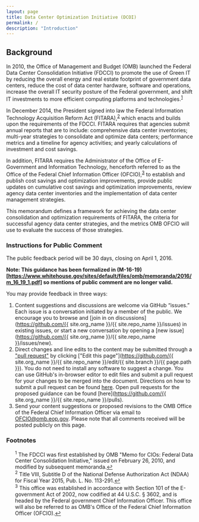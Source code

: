 ```yaml
---
layout: page
title: Data Center Optimization Initiative (DCOI)
permalink: /
description: "Introduction"
---
```


## Background

In 2010, the Office of Management and Budget (OMB) launched the Federal Data Center Consolidation Initiative (FDCCI) to promote the use of Green IT by reducing the overall energy and real estate footprint of government data centers, reduce the cost of data center hardware, software and operations, increase the overall IT security posture of the Federal government, and shift IT investments to more efficient computing platforms and technologies.<sup id="fnr1"><a href="#fn1">1</a></sup>

In December 2014, the President signed into law the Federal Information Technology Acquisition Reform Act (FITARA),<sup id="fnr2"><a href="#fn2">2</a></sup> which enacts and builds upon the requirements of the FDCCI.  FITARA requires that agencies submit annual reports that are to include: comprehensive data center inventories; multi-year strategies to consolidate and optimize data centers; performance metrics and a timeline for agency activities; and yearly calculations of investment and cost savings.

In addition, FITARA requires the Administrator of the Office of E-Government and Information Technology, henceforth referred to as the Office of the Federal Chief Information Officer (OFCIO),<sup id="fnr3"><a href="#fn3">3</a></sup> to establish and publish cost savings and optimization improvements, provide public updates on cumulative cost savings and optimization improvements, review agency data center inventories and the implementation of data center management strategies.

This memorandum defines a framework for achieving the data center consolidation and optimization requirements of FITARA, the criteria for successful agency data center strategies, and the metrics OMB OFCIO will use to evaluate the success of those strategies.

### Instructions for Public Comment

The public feedback period will be 30 days, closing on April 1, 2016. 

**Note: This guidance has been formalized in (M-16-19)[https://www.whitehouse.gov/sites/default/files/omb/memoranda/2016/m_16_19_1.pdf] so mentions of public comment are no longer valid.**

You may provide feedback in three ways:

1. Content suggestions and discussions are welcome via GitHub “issues.” Each issue is a conversation initiated by a member of the public. We encourage you to browse and [join in on discussions](https://github.com/{{ site.org_name }}/{{ site.repo_name }}/issues) in existing issues, or start a new conversation by opening a [new issue](https://github.com/{{ site.org_name }}/{{ site.repo_name }}/issues/new).
2. Direct changes and line edits to the content may be submitted through a ["pull request"](https://help.github.com/articles/creating-a-pull-request) by clicking ["Edit this page"](https://github.com/{{ site.org_name }}/{{ site.repo_name }}/edit/{{ site.branch }}/{{ page.path }}). You do not need to install any software to suggest a change. You can use GitHub's in-browser editor to edit files and submit a pull request for your changes to be merged into the document. Directions on how to submit a pull request can be found [here](https://help.github.com/articles/creating-a-pull-request). Open pull requests for the proposed guidance can be found [here](https://github.com/{{ site.org_name }}/{{ site.repo_name }}/pulls).
3. Send your content suggestions or proposed revisions to the OMB Office of the Federal Chief Information Officer via email to [OFCIO@omb.eop.gov](mailto:OFCIO@omb.eop.gov). Please note that all comments received will be posted publicly on this page.

### Footnotes

<ul style="list-style-type:none">
<li id="fn1"><sup>1</sup> The FDCCI was first established by OMB "Memo for CIOs: Federal Data Center Consolidation Initiative," issued on February 26, 2010, and modified by subsequent memoranda.<a href="#fnr1">&#8617;</a></li>

<li id="fn2"><sup>2</sup> Title VIII, Subtitle D of the National Defense Authorization Act (NDAA) for Fiscal Year 2015, Pub. L. No. 113-291.<a href="#fnr2">&#8617;</a></li>

<li id="fn3"><sup>3</sup> This office was established in accordance with Section 101 of the E-government Act of 2002, now codified at 44 U.S.C. § 3602, and is headed by the Federal government Chief Information Officer.  This office will also be referred to as OMB's Office of the Federal Chief Information Officer (OFCIO).<a href="#fnr3">&#8617;</a></li>

</ul>

